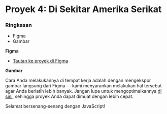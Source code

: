 # Proyek 4: Di Sekitar Amerika Serikat

### Ringkasan

- Figma
- Gambar

**Figma**

- [Tautan ke proyek di Figma](https://www.figma.com/file/SurN1jaeEQIhuZEDMhmWWf/Sprint-4-Around-The-U.S.-desktop-mobile?node-id=0%3A1)

**Gambar**

Cara Anda melakukannya di tempat kerja adalah dengan mengekspor gambar langsung dari Figma — kami menyarankan melakukan hal tersebut agar Anda berlatih lebih banyak. Jangan lupa untuk mengoptimalkannya [di sini](https://tinypng.com/), sehingga proyek Anda dapat dimuat dengan lebih cepat.

Selamat bersenang-senang dengan JavaScript!
